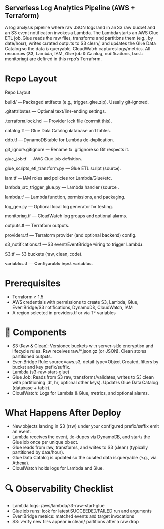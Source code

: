 ## Serverless Log Analytics Pipeline (AWS + Terraform)
A log analysis pipeline where raw JSON logs land in an S3 raw bucket and an S3 event notification invokes a Lambda. The Lambda starts an AWS Glue ETL job. Glue reads the raw files, transforms and partitions them (e.g., by date/hour), writes curated outputs to S3 clean/, and updates the Glue Data Catalog so the data is queryable. CloudWatch captures logs/metrics. All resources (S3, Lambda, IAM, Glue job & Catalog, notifications, basic monitoring) are defined in this repo’s Terraform.

# Repo Layout
Repo Layout

build/ — Packaged artifacts (e.g., trigger_glue.zip). Usually git-ignored.

.gitattributes — Optional text/line-ending settings.

.terraform.lock.hcl — Provider lock file (commit this).

catalog.tf — Glue Data Catalog database and tables.

ddb.tf — DynamoDB table for Lambda de-duplication.

git_ignore.gitignore — Rename to .gitignore so Git respects it.

glue_job.tf — AWS Glue job definition.

glue_scripts_etl_transform.py — Glue ETL script (source).

iam.tf — IAM roles and policies for Lambda/Glue/etc.

lambda_src_trigger_glue.py — Lambda handler (source).

lambda.tf — Lambda function, permissions, and packaging.

log_gen.py — Optional local log generator for testing.

monitoring.tf — CloudWatch log groups and optional alarms.

outputs.tf — Terraform outputs.

providers.tf — Terraform provider (and optional backend) config.

s3_notifications.tf — S3 event/EventBridge wiring to trigger Lambda.

S3.tf — S3 buckets (raw, clean, code).

variables.tf — Configurable input variables.

# Prerequisites
- Terraform ≥ 1.5
- AWS credentials with permissions to create S3, Lambda, Glue, EventBridge/S3 notifications, DynamoDB, CloudWatch, IAM
- A region selected in providers.tf or via TF variables

# 🧩 Components

- S3 (Raw & Clean): Versioned buckets with server-side encryption and lifecycle rules. Raw receives raw/*.json.gz (or JSON). Clean stores partitioned outputs.
- EventBridge Rule: source=aws.s3, detail-type=Object Created, filters by bucket and key prefix/suffix.
- Lambda (s3-raw-start-glue)
- Glue Job:
  Reads from S3 raw, transforms/validates, writes to S3 clean with partitioning (dt, hr, optional other keys).
  Updates Glue Data Catalog (database + table).
- CloudWatch: Logs for Lambda & Glue, metrics, and optional alarms.

# What Happens After Deploy
- New objects landing in S3 (raw) under your configured prefix/suffix emit an event.
- Lambda receives the event, de-dupes via DynamoDB, and starts the Glue job once per unique object.
- Glue reads from raw, transforms, and writes to S3 (clean) (typically partitioned by date/hour).
- Glue Data Catalog is updated so the curated data is queryable (e.g., via Athena).
- CloudWatch holds logs for Lambda and Glue.

# 🔍 Observability Checklist
- Lambda logs: /aws/lambda/s3-raw-start-glue
- Glue job runs: look for latest SUCCEEDED/FAILED run and arguments
- EventBridge metrics: matched events and target invocations
- S3: verify new files appear in clean/ partitions after a raw drop
